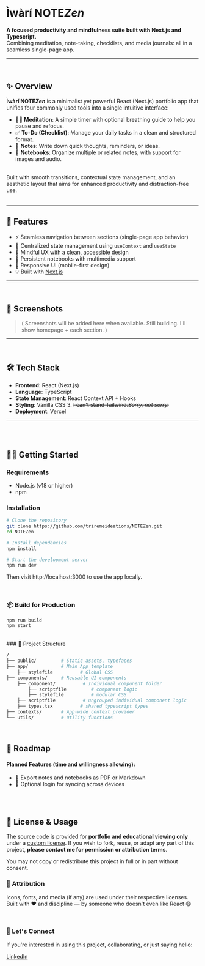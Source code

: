 # Ìwàrí NOTE*Zen*


**A focused productivity and mindfulness suite built with Next.js and Typescript.**  
Combining meditation, note-taking, checklists, and media journals: all in a seamless single-page app.

---

<br>

## ✨ Overview

**Ìwàrí NOTE*Zen*** is a minimalist yet powerful React (Next.js) portfolio app that unifies four commonly used tools into a single intuitive interface:

- 🧘‍♂️ **Meditation**: A simple timer with optional breathing guide to help you pause and refocus.
- ✅ **To-Do (Checklist)**: Manage your daily tasks in a clean and structured format.
- 📝 **Notes**: Write down quick thoughts, reminders, or ideas.
- 📓 **Notebooks**: Organize multiple or related notes, with support for images and audio.

<br>
Built with smooth transitions, contextual state management, and an aesthetic layout that aims for enhanced productivity and distraction-free use.
<br><br>

---

## 🚀 Features

- ⚡ Seamless navigation between sections (single-page app behavior)
- 🎯 Centralized state management using `useContext` and `useState`
- 🧠 Mindful UX with a clean, accessible design
- 📂 Persistent notebooks with multimedia support
- 📱 Responsive UI (mobile-first design)
- 💡 Built with [Next.js](https://nextjs.org/)

---

<br>

## 📸 Screenshots

> (
> Screenshots will be added here when available.
> Still building. I'll show homepage + each section.
> )

---

<br>

## 🛠️ Tech Stack

- **Frontend**: React (Next.js)
- **Language**: TypeScript
- **State Management**: React Context API + Hooks
- **Styling**: Vanilla CSS 3. ~~I can't stand Tailwind.~~*~~Sorry, not sorry.~~*
- **Deployment**: Vercel

---

<br><br>

## 🧑‍💻 Getting Started

### Requirements

- Node.js (v18 or higher)
- npm

### Installation

```bash
# Clone the repository
git clone https://github.com/triremeideations/NOTEZen.git
cd NOTEZen

# Install dependencies
npm install

# Start the development server
npm run dev
```

Then visit http://localhost:3000 to use the app locally.

<br>

### 📦 Build for Production

```bash
npm run build
npm start
```

<br>
### 📁 Project Structure

```bash
/
├── public/         # Static assets, typefaces
├── app/            # Main App template
    ├── stylefile          # Global CSS
├── components/     # Reusable UI components
    ├── component/          # Individual component folder
        ├── scriptfile         # component logic
        ├── stylefile          # modular CSS
    ├── scriptfile          # ungrouped individual component logic
    ├── types.tsx          # shared typescript types
├── contexts/       # App-wide context provider
└── utils/          # Utility functions
```

<br>

## 🧭 Roadmap

#### Planned Features (time and willingness allowing):
- 📝 Export notes and notebooks as PDF or Markdown
- 🔐 Optional login for syncing across devices

<br><br>

## 🔐 License & Usage

The source code is provided for **portfolio and educational viewing only** under a [custom license](./LICENSE.md).
If you wish to fork, reuse, or adapt any part of this project, **please contact me for permission or attribution terms**.

You may not copy or redistribute this project in full or in part without consent.

### 🙏 Attribution

Icons, fonts, and media (if any) are used under their respective licenses.
Built with ❤️ and discipline — by someone who doesn't even like React 😅

<br>

### 🤝 Let's Connect

If you're interested in using this project, collaborating, or just saying hello:

[LinkedIn](https://www.linkedin.com/in/stanley-aduaka)
